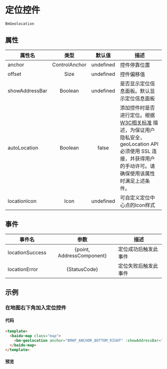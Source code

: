 # 定位控件

`BmGeolocation`

## 属性

|属性名|类型|默认值|描述|
|------|:---:|:---:|----|
|anchor|ControlAnchor|undefined|控件停靠位置|
|offset|Size|undefined|控件偏移值|
|showAddressBar|Boolean|undefined|是否显示定位信息面板。默认显示定位信息面板|
|autoLocation|Boolean|false|添加控件时是否进行定位。根据 [W3C相关标准](https://www.w3.org/TR/geolocation-API/#privacy_for_uas) 描述，为保证用户隐私安全，geoLocation API 必须使用 SSL 连接，并获得用户的手动许可。请确保使用该属性时满足上述条件。|
|locationIcon|Icon|undefined|可自定义定位中心点的Icon样式|

## 事件
|事件名|参数|描述|
|------|:---:|----|
|locationSuccess|{point, AddressComponent}|定位成功后触发此事件|
|locationError|{StatusCode}|定位失败后触发此事件|

## 示例

### 在地图右下角加入定位控件

#### 代码

```html
<template>
  <baidu-map class="map">
    <bm-geolocation anchor="BMAP_ANCHOR_BOTTOM_RIGHT" :showAddressBar="true" :autoLocation="true"/>
  </baidu-map>
</template>
```

#### 预览

<doc-preview>
  <baidu-map class="map">
    <bm-geolocation anchor="BMAP_ANCHOR_BOTTOM_RIGHT" :showAddressBar="true" :autoLocation="true"/>
  </baidu-map>
</doc-preview>
